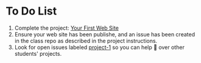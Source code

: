 # To Do List

1. Complete the project: [Your First Web Site](/docs/project1.md)
1. Ensure your web site has been publishe, and an issue has been created in the class repo as described in the project instructions.
1. Look for open issues labeled [project-1](https://github.com/cop1000/cop1000/issues?q=is%3Aopen+is%3Aissue+label%3Aproject-1) so you can help :eyes: over other students' projects.
